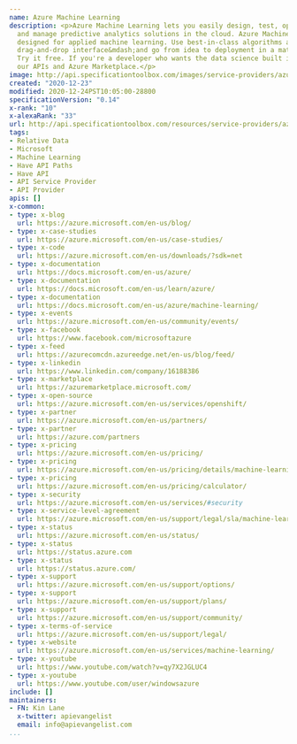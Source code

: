 ```yaml
---
name: Azure Machine Learning
description: <p>Azure Machine Learning lets you easily design, test, operationalize,
  and manage predictive analytics solutions in the cloud. Azure Machine Learning was
  designed for applied machine learning. Use best-in-class algorithms and a simple
  drag-and-drop interface&mdash;and go from idea to deployment in a matter of clicks.
  Try it free. If you're a developer who wants the data science built in, check out
  our APIs and Azure Marketplace.</p>
image: http://api.specificationtoolbox.com/images/service-providers/azure-machine-learning.jpg
created: "2020-12-23"
modified: 2020-12-24PST10:05:00-28800
specificationVersion: "0.14"
x-rank: "10"
x-alexaRank: "33"
url: http://api.specificationtoolbox.com/resources/service-providers/azure-machine-learning/
tags:
- Relative Data
- Microsoft
- Machine Learning
- Have API Paths
- Have API
- API Service Provider
- API Provider
apis: []
x-common:
- type: x-blog
  url: https://azure.microsoft.com/en-us/blog/
- type: x-case-studies
  url: https://azure.microsoft.com/en-us/case-studies/
- type: x-code
  url: https://azure.microsoft.com/en-us/downloads/?sdk=net
- type: x-documentation
  url: https://docs.microsoft.com/en-us/azure/
- type: x-documentation
  url: https://docs.microsoft.com/en-us/learn/azure/
- type: x-documentation
  url: https://docs.microsoft.com/en-us/azure/machine-learning/
- type: x-events
  url: https://azure.microsoft.com/en-us/community/events/
- type: x-facebook
  url: https://www.facebook.com/microsoftazure
- type: x-feed
  url: https://azurecomcdn.azureedge.net/en-us/blog/feed/
- type: x-linkedin
  url: https://www.linkedin.com/company/16188386
- type: x-marketplace
  url: https://azuremarketplace.microsoft.com/
- type: x-open-source
  url: https://azure.microsoft.com/en-us/services/openshift/
- type: x-partner
  url: https://azure.microsoft.com/en-us/partners/
- type: x-partner
  url: https://azure.com/partners
- type: x-pricing
  url: https://azure.microsoft.com/en-us/pricing/
- type: x-pricing
  url: https://azure.microsoft.com/en-us/pricing/details/machine-learning/
- type: x-pricing
  url: https://azure.microsoft.com/en-us/pricing/calculator/
- type: x-security
  url: https://azure.microsoft.com/en-us/services/#security
- type: x-service-level-agreement
  url: https://azure.microsoft.com/en-us/support/legal/sla/machine-learning/
- type: x-status
  url: https://azure.microsoft.com/en-us/status/
- type: x-status
  url: https://status.azure.com
- type: x-status
  url: https://status.azure.com/
- type: x-support
  url: https://azure.microsoft.com/en-us/support/options/
- type: x-support
  url: https://azure.microsoft.com/en-us/support/plans/
- type: x-support
  url: https://azure.microsoft.com/en-us/support/community/
- type: x-terms-of-service
  url: https://azure.microsoft.com/en-us/support/legal/
- type: x-website
  url: https://azure.microsoft.com/en-us/services/machine-learning/
- type: x-youtube
  url: https://www.youtube.com/watch?v=qy7X2JGLUC4
- type: x-youtube
  url: https://www.youtube.com/user/windowsazure
include: []
maintainers:
- FN: Kin Lane
  x-twitter: apievangelist
  email: info@apievangelist.com
...
```

